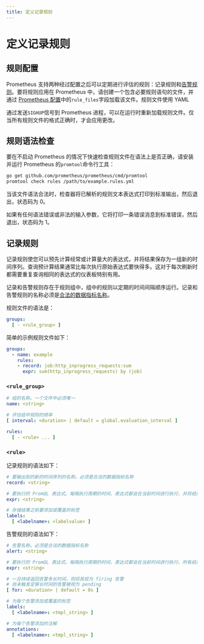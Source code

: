 ```yaml
---
title: 定义记录规则
---
```


# 定义记录规则

## 规则配置 <a id="configuring-rules"></a>

Prometheus 支持两种经过配置之后可以定期进行评估的规则：记录规则和[告警规则](alerting_rules.md)。要将规则应用在 Prometheus 中，请创建一个包含必要规则语句的文件，并通过 [Prometheus 配置](configuration.md)中的`rule_files`字段加载该文件。规则文件使用 YAML

通过发送`SIGHUP`信号到 Prometheus 进程，可以在运行时重新加载规则文件。仅当所有规则文件的格式正确时，才会应用更改。

## 规则语法检查 <a id="syntax-checking-rules"></a>

要在不启动 Prometheus 的情况下快速检查规则文件在语法上是否正确，请安装并运行 Prometheus 的`promtool`命令行工具：

```bash
go get github.com/prometheus/prometheus/cmd/promtool
promtool check rules /path/to/example.rules.yml
```

当该文件语法合法时，检查器将已解析的规则文本表达式打印到标准输出，然后退出，状态码为 0。

如果有任何语法错误或非法的输入参数，它将打印一条错误消息到标准错误，然后退出，状态码为 1。

## 记录规则 <a id="recording-rules"></a>

记录规则使您可以预先计算经常或计算量大的表达式，并将结果保存为一组新的时间序列。查询预计算结果通常比每次执行原始表达式要快得多。这对于每次刷新时都需要重复查询相同的表达式的仪表板特别有用。

记录和告警规则存在于规则组中，组中的规则以定期的时间间隔顺序运行。记录和告警规则的名称必须是[合法的数据指标名称](../../concepts/data_model.md#metric-names-and-labels)。

规则文件的语法是：

```yaml
groups:
  [ - <rule_group> ]
```

简单的示例规则文件如下：

```yaml
groups:
  - name: example
    rules:
    - record: job:http_inprogress_requests:sum
      expr: sum(http_inprogress_requests) by (job)
```

### `<rule_group>` <a id="rule_group"></a>

```yaml
# 组的名称。一个文件中必须唯一
name: <string>

# 评估组中规则的频率
[ interval: <duration> | default = global.evaluation_interval ]

rules:
  [ - <rule> ... ]
```

### `<rule>` <a id="rule"></a>

记录规则的语法如下：

```yaml
# 要输出到的新的时间序列的名称。必须是合法的数据指标名称
record: <string>

# 要执行的 PromQL 表达式。每隔执行周期的时间，表达式都会在当前时间进行执行，并将结果记录为一组新的时间序列，其数据指标名称由 "record" 给出
expr: <string>

# 存储结果之前要添加或覆盖的标签
labels:
  [ <labelname>: <labelvalue> ]
```

告警规则的语法如下：

```yaml
# 告警名称。必须是合法的数据指标名称
alert: <string>

# 要执行的 PromQL 表达式。每隔执行周期的时间，表达式都会在当前时间进行执行，所有结果时间序列都会变成  pending/firing 告警
expr: <string>

# 一旦持续返回告警多长时间，则将其视为 firing 告警
# 尚未触发足够长时间的告警被视为 pending
[ for: <duration> | default = 0s ]

# 为每个告警添加或覆盖的标签
labels:
  [ <labelname>: <tmpl_string> ]

# 为每个告警添加的注解
annotations:
  [ <labelname>: <tmpl_string> ]
```

